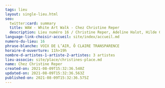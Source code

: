 ```yaml
---
tags: lieu
layout: single-lieu.html
seo:
  twitter:card: summary
  title: WAW - White Art Walk - Chez Christine Reper
  description: Lieu numéro 16 / Christine Reper, Adeline Halot, Hilde Ghesquiere
language-link-choisir-accueil: site/index/accueil.md
numero-du-lieu: 16
phrase-blanche: VOIX DE L’AIR, Ô CLAIRE TRANSPARENCE
horaire-d-ouverture: 11h>19h
nombre-d-artistes-1-artiste-2-artistes: 3 artistes
lieu-associe: site/place/christines-place.md
name: Chez Christine Reper
created-on: 2021-08-09T15:32:36.540Z
updated-on: 2021-08-09T15:32:36.563Z
published-on: 2021-08-09T15:32:36.575Z
---
```

